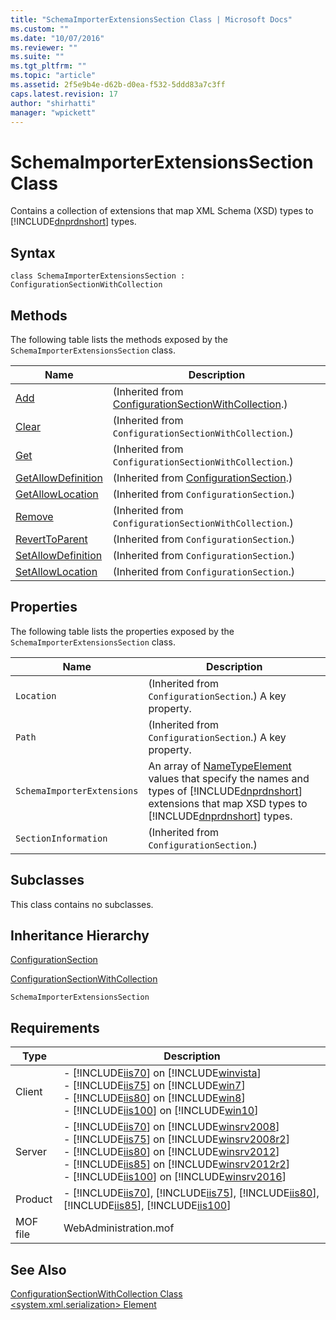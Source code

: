 ```yaml
---
title: "SchemaImporterExtensionsSection Class | Microsoft Docs"
ms.custom: ""
ms.date: "10/07/2016"
ms.reviewer: ""
ms.suite: ""
ms.tgt_pltfrm: ""
ms.topic: "article"
ms.assetid: 2f5e9b4e-d62b-d0ea-f532-5ddd83a7c3ff
caps.latest.revision: 17
author: "shirhatti"
manager: "wpickett"
---
```

# SchemaImporterExtensionsSection Class
Contains a collection of extensions that map XML Schema (XSD) types to [!INCLUDE[dnprdnshort](../wmi-provider/includes/dnprdnshort-md.md)] types.  
  
## Syntax  
  
```vbs  
class SchemaImporterExtensionsSection : ConfigurationSectionWithCollection  
```  
  
## Methods  
 The following table lists the methods exposed by the `SchemaImporterExtensionsSection` class.  
  
|Name|Description|  
|----------|-----------------|  
|[Add](../wmi-provider/configurationsectionwithcollection-add-method.md)|(Inherited from [ConfigurationSectionWithCollection](../wmi-provider/configurationsectionwithcollection-class.md).)|  
|[Clear](../wmi-provider/configurationsectionwithcollection-clear-method.md)|(Inherited from `ConfigurationSectionWithCollection`.)|  
|[Get](../wmi-provider/configurationsectionwithcollection-get-method.md)|(Inherited from `ConfigurationSectionWithCollection`.)|  
|[GetAllowDefinition](../wmi-provider/configurationsection-getallowdefinition-method.md)|(Inherited from [ConfigurationSection](../wmi-provider/configurationsection-class.md).)|  
|[GetAllowLocation](../wmi-provider/configurationsection-getallowlocation-method.md)|(Inherited from `ConfigurationSection`.)|  
|[Remove](../wmi-provider/configurationsectionwithcollection-remove-method.md)|(Inherited from `ConfigurationSectionWithCollection`.)|  
|[RevertToParent](../wmi-provider/configurationsection-reverttoparent-method.md)|(Inherited from `ConfigurationSection`.)|  
|[SetAllowDefinition](../wmi-provider/configurationsection-setallowdefinition-method.md)|(Inherited from `ConfigurationSection`.)|  
|[SetAllowLocation](../wmi-provider/configurationsection-setallowlocation-method.md)|(Inherited from `ConfigurationSection`.)|  
  
## Properties  
 The following table lists the properties exposed by the `SchemaImporterExtensionsSection` class.  
  
|Name|Description|  
|----------|-----------------|  
|`Location`|(Inherited from `ConfigurationSection`.) A key property.|  
|`Path`|(Inherited from `ConfigurationSection`.) A key property.|  
|`SchemaImporterExtensions`|An array of [NameTypeElement](../wmi-provider/nametypeelement-class.md) values that specify the names and types of [!INCLUDE[dnprdnshort](../wmi-provider/includes/dnprdnshort-md.md)] extensions that map XSD types to [!INCLUDE[dnprdnshort](../wmi-provider/includes/dnprdnshort-md.md)] types.|  
|`SectionInformation`|(Inherited from `ConfigurationSection`.)|  
  
## Subclasses  
 This class contains no subclasses.  
  
## Inheritance Hierarchy  
 [ConfigurationSection](../wmi-provider/configurationsection-class.md)  
  
 [ConfigurationSectionWithCollection](../wmi-provider/configurationsectionwithcollection-class.md)  
  
 `SchemaImporterExtensionsSection`  
  
## Requirements  
  
|Type|Description|  
|----------|-----------------|  
|Client|-   [!INCLUDE[iis70](../wmi-provider/includes/iis70-md.md)] on [!INCLUDE[winvista](../wmi-provider/includes/winvista-md.md)]<br />-   [!INCLUDE[iis75](../wmi-provider/includes/iis75-md.md)] on [!INCLUDE[win7](../wmi-provider/includes/win7-md.md)]<br />-   [!INCLUDE[iis80](../wmi-provider/includes/iis80-md.md)] on [!INCLUDE[win8](../wmi-provider/includes/win8-md.md)]<br />-   [!INCLUDE[iis100](../wmi-provider/includes/iis100-md.md)] on [!INCLUDE[win10](../wmi-provider/includes/win10-md.md)]|  
|Server|-   [!INCLUDE[iis70](../wmi-provider/includes/iis70-md.md)] on [!INCLUDE[winsrv2008](../wmi-provider/includes/winsrv2008-md.md)]<br />-   [!INCLUDE[iis75](../wmi-provider/includes/iis75-md.md)] on [!INCLUDE[winsrv2008r2](../wmi-provider/includes/winsrv2008r2-md.md)]<br />-   [!INCLUDE[iis80](../wmi-provider/includes/iis80-md.md)] on [!INCLUDE[winsrv2012](../wmi-provider/includes/winsrv2012-md.md)]<br />-   [!INCLUDE[iis85](../wmi-provider/includes/iis85-md.md)] on [!INCLUDE[winsrv2012r2](../wmi-provider/includes/winsrv2012r2-md.md)]<br />-   [!INCLUDE[iis100](../wmi-provider/includes/iis100-md.md)] on [!INCLUDE[winsrv2016](../wmi-provider/includes/winsrv2016-md.md)]|  
|Product|-   [!INCLUDE[iis70](../wmi-provider/includes/iis70-md.md)], [!INCLUDE[iis75](../wmi-provider/includes/iis75-md.md)], [!INCLUDE[iis80](../wmi-provider/includes/iis80-md.md)], [!INCLUDE[iis85](../wmi-provider/includes/iis85-md.md)], [!INCLUDE[iis100](../wmi-provider/includes/iis100-md.md)]|  
|MOF file|WebAdministration.mof|  
  
## See Also  
 [ConfigurationSectionWithCollection Class](../wmi-provider/configurationsectionwithcollection-class.md)   
 [\<system.xml.serialization> Element](http://go.microsoft.com/fwlink/?LinkId=71870)